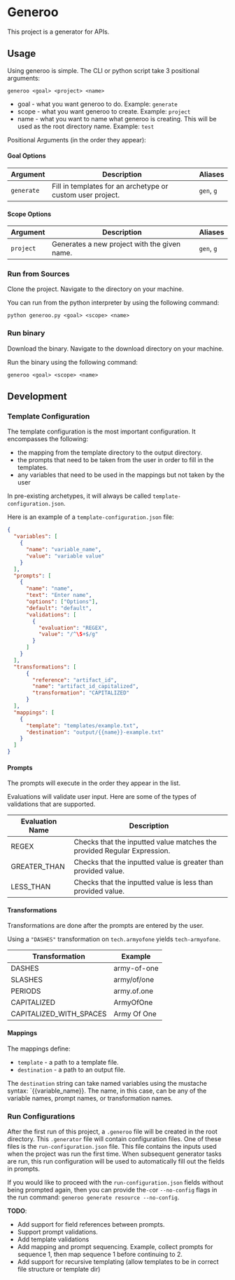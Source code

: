 # Generoo

This project is a generator for APIs.

## Usage

Using generoo is simple. The CLI or python script take 3 positional arguments:

`generoo <goal> <project> <name>`

- goal - what you want generoo to do. Example: `generate`
- scope - what you want generoo to create. Example: `project`
- name - what you want to name what generoo is creating. This will be used as the root directory name. Example: `test`

Positional Arguments (in the order they appear):

#### Goal Options

| Argument | Description | Aliases |
|---|---|---|
|`generate` | Fill in templates for an archetype or custom user project.  | `gen`, `g` |


#### Scope Options

| Argument | Description | Aliases |
|---|---|---|
|`project` | Generates a new project with the given name.  | `gen`, `g` |

### Run from Sources

Clone the project. Navigate to the directory on your machine.

You can run from the python interpreter by using the following command:

```python generoo.py <goal> <scope> <name>```

### Run binary

Download the binary. Navigate to the download directory on your machine.

Run the binary using the following command:

```generoo <goal> <scope> <name>```

## Development

### Template Configuration

The template configuration is the most important configuration. It encompasses the following:
* the mapping from the template directory to the output directory.
* the prompts that need to be taken from the user in order to fill in the templates.
* any variables that need to be used in the mappings but not taken by the user

In pre-existing archetypes, it will always be called `template-configuration.json`.

Here is an example of a `template-configuration.json` file:

```json
{
  "variables": [
    {
      "name": "variable_name",
      "value": "variable value"
    }
  ],
  "prompts": [
    {
      "name": "name",
      "text": "Enter name",
      "options": ["Options"],
      "default": "default",
      "validations": [
        {
          "evaluation": "REGEX",
          "value": "/^\S+$/g"
        }
      ]
    }
  ],
  "transformations": [
      {
        "reference": "artifact_id",
        "name": "artifact_id_capitalized",
        "transformation": "CAPITALIZED"
      }
  ],
  "mappings": [
    {
      "template": "templates/example.txt",
      "destination": "output/{{name}}-example.txt"
    }
  ]
}
```

#### Prompts

The prompts will execute in the order they appear in the list.

Evaluations will validate user input. Here are some of the types of validations that are supported.

| Evaluation Name | Description |
| --- | --- |
| REGEX | Checks that the inputted value matches the provided Regular Expression. |
| GREATER_THAN | Checks that the inputted value is greater than provided value.  |
| LESS_THAN | Checks that the inputted value is less than provided value. |

#### Transformations

Transformations are done after the prompts are entered by the user. 

Using a `"DASHES"` transformation on `tech.armyofone` yields `tech-armyofone`.

| Transformation | Example |
|---|---|
|DASHES | army-of-one  |
|SLASHES | army/of/one |
|PERIODS | army.of.one  |
|CAPITALIZED | ArmyOfOne |
|CAPITALIZED_WITH_SPACES | Army Of One |

#### Mappings

The mappings define:
* `template` - a path to a template file.
* `destination` - a path to an output file.

The `destination` string can take named variables using the mustache syntax: `{{variable_name}}. The name, in this case,
can be any of the variable names, prompt names, or transformation names.

### Run Configurations

After the first run of this project, a `.generoo` file will be created in the root directory. This `.generator` file
will contain configuration files. One of these files is the `run-configuration.json` file. This file contains the inputs
used when the project was run the first time. When subsequent generator tasks are run, this run configuration will be 
used to automatically fill out the fields in prompts. 

If you would like to proceed with the `run-configuration.json` fields without being prompted again, then you can provide
 the`-c`or `--no-config` flags in the run command: `generoo generate resource --no-config`.
 
**TODO**: 
* Add support for field references between prompts.
* Support prompt validations.
* Add template validations
* Add mapping and prompt sequencing. Example, collect prompts for sequence 1, then map sequence 1 before continuing to 2.
* Add support for recursive templating (allow templates to be in correct file structure or template dir)